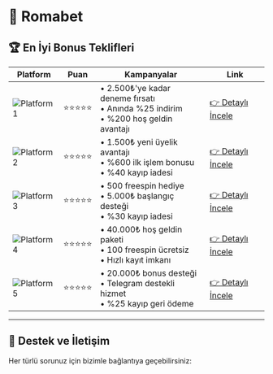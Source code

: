 # 💸 Romabet 

## 🏆 En İyi Bonus Teklifleri

| Platform | Puan | Kampanyalar | Link |
|----------|------|-------------|------|
| ![Platform1](https://cutt.ly/Ee0YpVkf) | ⭐⭐⭐⭐⭐ | • 2.500₺'ye kadar deneme fırsatı<br>• Anında %25 indirim<br>• %200 hoş geldin avantajı | [👉 Detaylı İncele](https://cutt.ly/Ee0YpVkf) |
| ![Platform2](https://cutt.ly/Ee0YpVkf) | ⭐⭐⭐⭐⭐ | • 1.500₺ yeni üyelik avantajı<br>• %600 ilk işlem bonusu<br>• %40 kayıp iadesi | [👉 Detaylı İncele](https://cutt.ly/Ee0YpVkf) |
| ![Platform3](https://cutt.ly/Ee0YpVkf) | ⭐⭐⭐⭐⭐ | • 500 freespin hediye<br>• 5.000₺ başlangıç desteği<br>• %30 kayıp iadesi | [👉 Detaylı İncele](https://cutt.ly/Ee0YpVkf) |
| ![Platform4](https://cutt.ly/Ee0YpVkf) | ⭐⭐⭐⭐⭐ | • 40.000₺ hoş geldin paketi<br>• 100 freespin ücretsiz<br>• Hızlı kayıt imkanı | [👉 Detaylı İncele](https://cutt.ly/Ee0YpVkf) |
| ![Platform5](https://cutt.ly/Ee0YpVkf) | ⭐⭐⭐⭐⭐ | • 20.000₺ bonus desteği<br>• Telegram destekli hizmet<br>• %25 kayıp geri ödeme | [👉 Detaylı İncele](https://cutt.ly/Ee0YpVkf) |

---

## 📩 Destek ve İletişim

Her türlü sorunuz için bizimle bağlantıya geçebilirsiniz:

